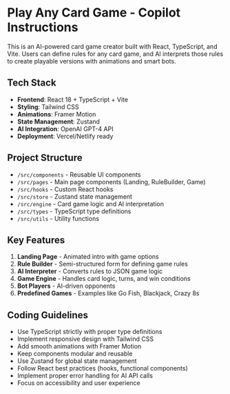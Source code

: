 <!-- Use this file to provide workspace-specific custom instructions to Copilot. For more details, visit https://code.visualstudio.com/docs/copilot/copilot-customization#_use-a-githubcopilotinstructionsmd-file -->

# Play Any Card Game - Copilot Instructions

This is an AI-powered card game creator built with React, TypeScript, and Vite. Users can define rules for any card game, and AI interprets those rules to create playable versions with animations and smart bots.

## Tech Stack
- **Frontend**: React 18 + TypeScript + Vite
- **Styling**: Tailwind CSS
- **Animations**: Framer Motion
- **State Management**: Zustand
- **AI Integration**: OpenAI GPT-4 API
- **Deployment**: Vercel/Netlify ready

## Project Structure
- `/src/components` - Reusable UI components
- `/src/pages` - Main page components (Landing, RuleBuilder, Game)
- `/src/hooks` - Custom React hooks
- `/src/store` - Zustand state management
- `/src/engine` - Card game logic and AI interpretation
- `/src/types` - TypeScript type definitions
- `/src/utils` - Utility functions

## Key Features
1. **Landing Page** - Animated intro with game options
2. **Rule Builder** - Semi-structured form for defining game rules
3. **AI Interpreter** - Converts rules to JSON game logic
4. **Game Engine** - Handles card logic, turns, and win conditions
5. **Bot Players** - AI-driven opponents
6. **Predefined Games** - Examples like Go Fish, Blackjack, Crazy 8s

## Coding Guidelines
- Use TypeScript strictly with proper type definitions
- Implement responsive design with Tailwind CSS
- Add smooth animations with Framer Motion
- Keep components modular and reusable
- Use Zustand for global state management
- Follow React best practices (hooks, functional components)
- Implement proper error handling for AI API calls
- Focus on accessibility and user experience
